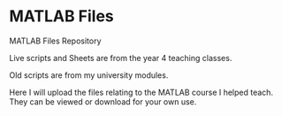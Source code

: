 # MATLAB Files
MATLAB Files Repository

Live scripts and Sheets are from the year 4 teaching classes.

Old scripts are from my university modules.

Here I will upload the files relating to the MATLAB course I helped teach. They can be viewed or download for your own use.
